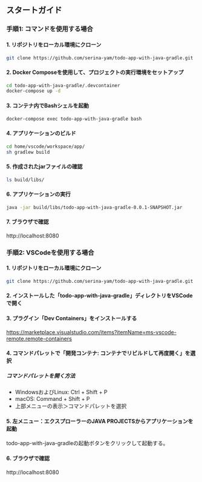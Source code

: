 ## スタートガイド

### 手順1: コマンドを使用する場合
#### 1. リポジトリをローカル環境にクローン

```bash
git clone https://github.com/serina-yam/todo-app-with-java-gradle.git
```

#### 2. Docker Composeを使用して、プロジェクトの実行環境をセットアップ

```bash
cd todo-app-with-java-gradle/.devcontainer
docker-compose up -d
```

#### 3. コンテナ内でBashシェルを起動

```bash
docker-compose exec todo-app-with-java-gradle bash
```

#### 4. アプリケーションのビルド

```bash
cd home/vscode/workspace/app/
sh gradlew build
```

#### 5. 作成されたjarファイルの確認

```bash
ls build/libs/
```

#### 6. アプリケーションの実行

```bash
java -jar build/libs/todo-app-with-java-gradle-0.0.1-SNAPSHOT.jar
```

#### 7. ブラウザで確認

http://localhost:8080


### 手順2: VSCodeを使用する場合
<!-- スクリーンショットを追加する -->

#### 1. リポジトリをローカル環境にクローン

```bash
git clone https://github.com/serina-yam/todo-app-with-java-gradle.git
```

#### 2. インストールした「todo-app-with-java-gradle」ディレクトリをVSCodeで開く

#### 3. プラグイン「Dev Containers」をインストールする

https://marketplace.visualstudio.com/items?itemName=ms-vscode-remote.remote-containers

#### 4. コマンドパレットで「開発コンテナ: コンテナでリビルドして再度開く」を選択

##### コマンドパレットを開く方法
- WindowsおよびLinux: Ctrl + Shift + P
- macOS: Command + Shift + P
- 上部メニューの表示＞コマンドパレットを選択


#### 5. 左メニュー：エクスプローラーのJAVA PROJECTSからアプリケーションを起動

todo-app-with-java-gradleの起動ボタンをクリックして起動する。

#### 6. ブラウザで確認

http://localhost:8080